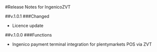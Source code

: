 #Release Notes for IngenicoZVT

##v.1.0.1
###Changed
- Licence update

##v.1.0.0
###Functions
- Ingenico payment terminal integration for plentymarkets POS via ZVT 
